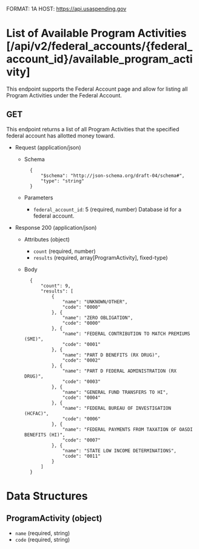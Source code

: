 FORMAT: 1A
HOST: https://api.usaspending.gov

# List of Available Program Activities [/api/v2/federal_accounts/{federal_account_id}/available_program_activity]

This endpoint supports the Federal Account page and allow for listing all Program Activities under the Federal Account.

## GET

This endpoint returns a list of all Program Activities that the specified federal account has allotted money toward.

+ Request (application/json)
    + Schema

            {
                "$schema": "http://json-schema.org/draft-04/schema#",
                "type": "string"
            }

    + Parameters
        + `federal_account_id`: 5 (required, number)
            Database id for a federal account.

+ Response 200 (application/json)
    + Attributes (object)
        + `count` (required, number)
        + `results` (required, array[ProgramActivity], fixed-type)
    + Body

            {
                "count": 9,
                "results": [
                    {
                        "name": "UNKNOWN/OTHER",
                        "code": "0000"
                    }, {
                        "name": "ZERO OBLIGATION",
                        "code": "0000"
                    }, {
                        "name": "FEDERAL CONTRIBUTION TO MATCH PREMIUMS (SMI)",
                        "code": "0001"
                    }, {
                        "name": "PART D BENEFITS (RX DRUG)",
                        "code": "0002"
                    }, {
                        "name": "PART D FEDERAL ADMINISTRATION (RX DRUG)",
                        "code": "0003"
                    }, {
                        "name": "GENERAL FUND TRANSFERS TO HI",
                        "code": "0004"
                    }, {
                        "name": "FEDERAL BUREAU OF INVESTIGATION (HCFAC)",
                        "code": "0006"
                    }, {
                        "name": "FEDERAL PAYMENTS FROM TAXATION OF OASDI BENEFITS (HI)",
                        "code": "0007"
                    }, {
                        "name": "STATE LOW INCOME DETERMINATIONS",
                        "code": "0011"
                    }
                ]
            }

# Data Structures

## ProgramActivity (object)
+ `name` (required, string)
+ `code` (required, string)
